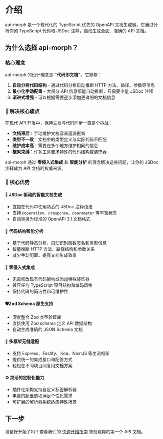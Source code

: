 # 介绍

api-morph 是一个现代化的 TypeScript 优先的 OpenAPI 文档生成器。它通过分析你的 TypeScript 代码和 JSDoc 注释，自动生成全面、准确的 API 文档。



## 为什么选择 api-morph？

### 核心理念

api-morph 的设计理念是 **"代码即文档"**。它能够：

1. **自动分析代码结构** - 通过代码分析自动推断 HTTP 方法、路径、参数等信息
2. **最小化手动配置** - 大部分 API 信息都能自动推断，只需要少量 JSDoc 注释
3. **渐进式增强** - 可以根据需要逐步添加更详细的文档信息

### 🎯 解决核心痛点

在现代 API 开发中，保持文档与代码同步一直是个挑战：

- **文档滞后**：手动维护文档容易遗漏更新
- **类型不一致**：文档中的类型定义与实际代码不匹配
- **维护成本高**：需要在多个地方维护相同的信息
- **框架束缚**：许多工具要求特殊的代码结构或装饰器

api-morph 通过 **零侵入式集成** 和 **智能分析** 的理念解决这些问题，让你的 JSDoc 注释成为 API 文档的权威来源。

### 🚀 核心优势

#### 📝 JSDoc 驱动的智能文档生成
- 直接在代码中使用熟悉的 JSDoc 注释语法
- 支持 `@operation`、`@response`、`@parameter` 等丰富标签
- 自动转换为标准的 OpenAPI 3.1 文档格式

#### 🤖 代码结构智能分析
- 基于代码静态分析，自动识别函数签名和类型信息
- 智能推断 HTTP 方法、路径结构和参数关系
- 减少手动配置，提高文档生成效率

#### 🎯 零侵入式集成
- 无需修改现有代码架构或添加特殊装饰器
- 兼容任何 TypeScript 项目结构和编码风格
- 保持代码的简洁性和可维护性

#### 🛡️Zod Schema 原生支持
- 深度整合 Zod 类型验证库
- 直接使用 Zod schema 定义 API 数据结构
- 自动生成准确的 JSON Schema 文档

#### 🔌 多框架无缝适配
- 支持 Express、Fastify、Koa、NestJS 等主流框架
- 提供统一的集成接口和配置方式
- 轻松在不同项目间复用文档方案

#### ⚙️ 灵活的定制化能力
- 插件化架构支持自定义标签解析器
- 丰富的配置选项满足个性化需求
- 可扩展的解析器系统适应特殊场景

## 下一步

准备好开始了吗？查看我们的 [快速开始指南](./getting-started.md) 来创建你的第一个 API 文档。
